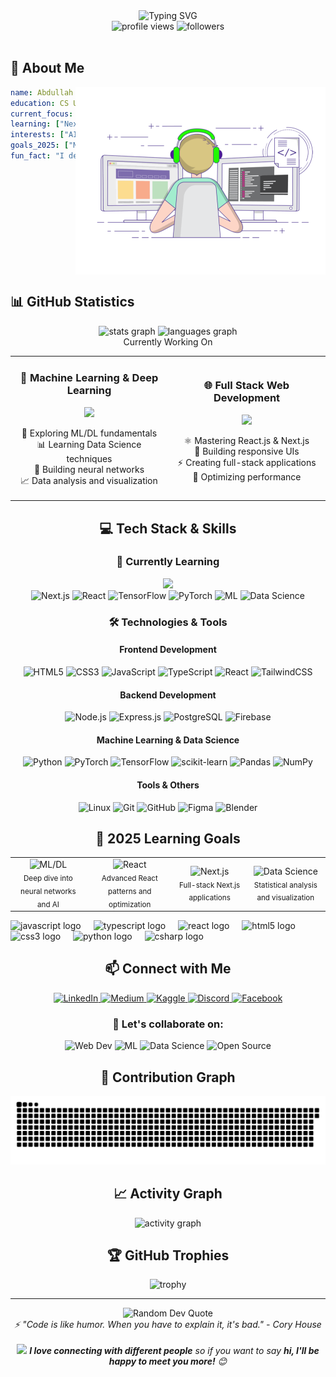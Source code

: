 <div align="center">
  <img src="https://readme-typing-svg.herokuapp.com?font=Fira+Code&size=28&duration=3000&pause=1000&color=BD93F9&center=true&vCenter=true&width=800&lines=Hi+%F0%9F%91%8B%2C+I'm+Abdullah+Al+Jubaer;CS+Undergrad+%7C+Full+Stack+Developer;Machine+Learning+Enthusiast+%F0%9F%A4%96;Coding+my+way+out+of+a+deadlock+%F0%9F%9A%80" alt="Typing SVG" />
</div>

<div align="center">
  <img src="https://komarev.com/ghpvc/?username=jubaer36&label=Profile%20views&color=blueviolet&style=for-the-badge" alt="profile views" />
  <img src="https://img.shields.io/github/followers/jubaer36?label=Followers&style=for-the-badge&color=blueviolet" alt="followers" />
</div>

<br/>

## 🚀 About Me

<img align="right" alt="Coding" width="400" src="https://raw.githubusercontent.com/devSouvik/devSouvik/master/gif3.gif">

```yaml
name: Abdullah Al Jubaer
education: CS Undergrad
current_focus: ["Machine Learning", "Deep Learning", "Full Stack Development"]
learning: ["Next.js", "React.js", "ML/DL", "Data Science", "Backend"]
interests: ["AI/ML", "Web Development", "App Development"]
goals_2025: ["Master Full Stack Development", "Contribute to Open Source Projects" , "Publish a paper on ML/DL"]
fun_fact: "I debug with console.log and I'm not ashamed! 🐛"
```

<br clear="both"/>

## 📊 GitHub Statistics

<div align="center">
  <img src="https://github-readme-stats.vercel.app/api?username=jubaer36&hide_title=false&hide_rank=false&show_icons=true&include_all_commits=true&count_private=true&disable_animations=false&theme=tokyonight&locale=en&hide_border=true" height="165" alt="stats graph"  />
  <img src="https://github-readme-stats.vercel.app/api/top-langs?username=jubaer36&locale=en&hide_title=false&layout=compact&card_width=320&langs_count=8&theme=tokyonight&hide_border=true" height="165" alt="languages graph"  />
</div>

<div align="center">
Currently Working On

<div align="center">
  <table>
    <tr>
      <td align="center" width="50%">
        <h3>🤖 Machine Learning & Deep Learning</h3>
        <img src="https://media.giphy.com/media/LaVp0AyqR5bGsC5Cbm/giphy.gif" width="300"/>
        <br/>
        <p>🔬 Exploring ML/DL fundamentals<br/>
        📊 Learning Data Science techniques<br/>
        🧠 Building neural networks<br/>
        📈 Data analysis and visualization</p>
      </td>
      <td align="center" width="50%">
        <h3>🌐 Full Stack Web Development</h3>
        <img src="https://media.giphy.com/media/RbDKaczqWovIugyJmW/giphy.gif" width="300"/>
        <br/>
        <p>⚛️ Mastering React.js & Next.js<br/>
        🎨 Building responsive UIs<br/>
        ⚡ Creating full-stack applications<br/>
        🚀 Optimizing performance</p>
      </td>
    </tr>
  </table>
</div>

## 💻 Tech Stack & Skills

### 🎯 Currently Learning
<div align="center">
  <img src="https://skillicons.dev/icons?i=nextjs,react,tensorflow,pytorch,nodejs,express" />
  <br/>
  <img src="https://img.shields.io/badge/Next.js-000000?style=for-the-badge&logo=next.js&logoColor=white" alt="Next.js"/>
  <img src="https://img.shields.io/badge/React-20232A?style=for-the-badge&logo=react&logoColor=61DAFB" alt="React"/>
  <img src="https://img.shields.io/badge/TensorFlow-FF6F00?style=for-the-badge&logo=tensorflow&logoColor=white" alt="TensorFlow"/>
  <img src="https://img.shields.io/badge/PyTorch-EE4C2C?style=for-the-badge&logo=pytorch&logoColor=white" alt="PyTorch"/>
  <img src="https://img.shields.io/badge/Machine%20Learning-FF6F61?style=for-the-badge&logo=python&logoColor=white" alt="ML"/>
  <img src="https://img.shields.io/badge/Data%20Science-4CAF50?style=for-the-badge&logo=anaconda&logoColor=white" alt="Data Science"/>
</div>

### 🛠️ Technologies & Tools

<div align="center">

#### Frontend Development
<img src="https://img.shields.io/badge/HTML5-E34F26?style=for-the-badge&logo=html5&logoColor=white" alt="HTML5"/>
<img src="https://img.shields.io/badge/CSS3-1572B6?style=for-the-badge&logo=css3&logoColor=white" alt="CSS3"/>
<img src="https://img.shields.io/badge/JavaScript-F7DF1E?style=for-the-badge&logo=javascript&logoColor=black" alt="JavaScript"/>
<img src="https://img.shields.io/badge/TypeScript-007ACC?style=for-the-badge&logo=typescript&logoColor=white" alt="TypeScript"/>
<img src="https://img.shields.io/badge/React-20232A?style=for-the-badge&logo=react&logoColor=61DAFB" alt="React"/>
<img src="https://img.shields.io/badge/Tailwind_CSS-38B2AC?style=for-the-badge&logo=tailwind-css&logoColor=white" alt="TailwindCSS"/>

#### Backend Development
<img src="https://img.shields.io/badge/Node.js-43853D?style=for-the-badge&logo=node.js&logoColor=white" alt="Node.js"/>
<img src="https://img.shields.io/badge/Express.js-404D59?style=for-the-badge" alt="Express.js"/>
<img src="https://img.shields.io/badge/PostgreSQL-316192?style=for-the-badge&logo=postgresql&logoColor=white" alt="PostgreSQL"/>
<img src="https://img.shields.io/badge/Firebase-039BE5?style=for-the-badge&logo=Firebase&logoColor=white" alt="Firebase"/>

#### Machine Learning & Data Science
<img src="https://img.shields.io/badge/Python-3776AB?style=for-the-badge&logo=python&logoColor=white" alt="Python"/>
<img src="https://img.shields.io/badge/PyTorch-EE4C2C?style=for-the-badge&logo=PyTorch&logoColor=white" alt="PyTorch"/>
<img src="https://img.shields.io/badge/TensorFlow-FF6F00?style=for-the-badge&logo=tensorflow&logoColor=white" alt="TensorFlow"/>
<img src="https://img.shields.io/badge/scikit--learn-F7931E?style=for-the-badge&logo=scikit-learn&logoColor=white" alt="scikit-learn"/>
<img src="https://img.shields.io/badge/Pandas-2C2D72?style=for-the-badge&logo=pandas&logoColor=white" alt="Pandas"/>
<img src="https://img.shields.io/badge/Numpy-777BB4?style=for-the-badge&logo=numpy&logoColor=white" alt="NumPy"/>

#### Tools & Others
<img src="https://img.shields.io/badge/Linux-FCC624?style=for-the-badge&logo=linux&logoColor=black" alt="Linux"/>
<img src="https://img.shields.io/badge/GIT-E44C30?style=for-the-badge&logo=git&logoColor=white" alt="Git"/>
<img src="https://img.shields.io/badge/GitHub-100000?style=for-the-badge&logo=github&logoColor=white" alt="GitHub"/>
<img src="https://img.shields.io/badge/Figma-F24E1E?style=for-the-badge&logo=figma&logoColor=white" alt="Figma"/>
<img src="https://img.shields.io/badge/Blender-F5792A?style=for-the-badge&logo=blender&logoColor=white" alt="Blender"/>

</div>

## 🎯 2025 Learning Goals

<div align="center">
  <table>
    <tr>
      <td align="center">
        <img src="https://img.shields.io/badge/🤖%20Advanced%20ML/DL-FF6B6B?style=for-the-badge" alt="ML/DL"/>
        <br/><sub>Deep dive into neural networks and AI</sub>
      </td>
      <td align="center">
        <img src="https://img.shields.io/badge/⚛️%20React%20Mastery-61DAFB?style=for-the-badge" alt="React"/>
        <br/><sub>Advanced React patterns and optimization</sub>
      </td>
      <td align="center">
        <img src="https://img.shields.io/badge/🚀%20Next.js%20Pro-000000?style=for-the-badge" alt="Next.js"/>
        <br/><sub>Full-stack Next.js applications</sub>
      </td>
      <td align="center">
        <img src="https://img.shields.io/badge/📊%20Data%20Science-4ECDC4?style=for-the-badge" alt="Data Science"/>
        <br/><sub>Statistical analysis and visualization</sub>
      </td>
    </tr>
  </table>
</div>

<div align="left">
  <img src="https://cdn.jsdelivr.net/gh/devicons/devicon/icons/javascript/javascript-original.svg" height="30" alt="javascript logo"  />
  <img width="12" />
  <img src="https://cdn.jsdelivr.net/gh/devicons/devicon/icons/typescript/typescript-original.svg" height="30" alt="typescript logo"  />
  <img width="12" />
  <img src="https://cdn.jsdelivr.net/gh/devicons/devicon/icons/react/react-original.svg" height="30" alt="react logo"  />
  <img width="12" />
  <img src="https://cdn.jsdelivr.net/gh/devicons/devicon/icons/html5/html5-original.svg" height="30" alt="html5 logo"  />
  <img width="12" />
  <img src="https://cdn.jsdelivr.net/gh/devicons/devicon/icons/css3/css3-original.svg" height="30" alt="css3 logo"  />
  <img width="12" />
  <img src="https://cdn.jsdelivr.net/gh/devicons/devicon/icons/python/python-original.svg" height="30" alt="python logo"  />
  <img width="12" />
  <img src="https://cdn.jsdelivr.net/gh/devicons/devicon/icons/csharp/csharp-original.svg" height="30" alt="csharp logo"  />
</div>

###

## 📫 Connect with Me

<div align="center">
  <a href="https://www.linkedin.com/in/abdullah-al-jubaer-3208031aa/" target="_blank">
    <img src="https://img.shields.io/badge/LinkedIn-0077B5?style=for-the-badge&logo=linkedin&logoColor=white" alt="LinkedIn"/>
  </a>
  <a href="https://medium.com/@abdullahaljubaergem" target="_blank">
    <img src="https://img.shields.io/badge/Medium-12100E?style=for-the-badge&logo=medium&logoColor=white" alt="Medium"/>
  </a>
  <a href="https://www.kaggle.com/jubaer36" target="_blank">
    <img src="https://img.shields.io/badge/Kaggle-20BEFF?style=for-the-badge&logo=kaggle&logoColor=white" alt="Kaggle"/>
  </a>
  <a href="https://discordapp.com/users/_sol_36" target="_blank">
    <img src="https://img.shields.io/badge/Discord-7289DA?style=for-the-badge&logo=discord&logoColor=white" alt="Discord"/>
  </a>
  <a href="https://www.facebook.com/abdullahaljubaer.gem36" target="_blank">
    <img src="https://img.shields.io/badge/Facebook-1877F2?style=for-the-badge&logo=facebook&logoColor=white" alt="Facebook"/>
  </a>
</div>

<div align="center">
  <h3>💬 Let's collaborate on:</h3>
  <img src="https://img.shields.io/badge/🌐%20Web%20Development-4285F4?style=flat-square" alt="Web Dev"/>
  <img src="https://img.shields.io/badge/🤖%20Machine%20Learning-FF6F00?style=flat-square" alt="ML"/>
  <img src="https://img.shields.io/badge/📊%20Data%20Science-34A853?style=flat-square" alt="Data Science"/>
  <img src="https://img.shields.io/badge/🚀%20Open%20Source-EA4335?style=flat-square" alt="Open Source"/>
</div>

## 🐍 Contribution Graph

<div align="center">
  <picture>
    <source media="(prefers-color-scheme: dark)" srcset="https://raw.githubusercontent.com/jubaer36/jubaer36/output/snake-dark.svg">
    <source media="(prefers-color-scheme: light)" srcset="https://raw.githubusercontent.com/jubaer36/jubaer36/output/snake-light.svg">
    <img alt="Snake animation" src="https://raw.githubusercontent.com/jubaer36/jubaer36/output/snake.svg">
  </picture>
</div>

## 📈 Activity Graph

<div align="center">
  <img src="https://github-readme-activity-graph.vercel.app/graph?username=jubaer36&bg_color=1a1b27&color=70a5fd&line=70a5fd&point=ffffff&area=true&hide_border=true" alt="activity graph"/>
</div>

## 🏆 GitHub Trophies

<div align="center">
  <img src="https://github-profile-trophy.vercel.app/?username=jubaer36&theme=tokyonight&no-frame=true&no-bg=true&row=1&column=7" alt="trophy"/>
</div>

---

<div align="center">
  <img src="https://quotes-github-readme.vercel.app/api?type=horizontal&theme=tokyonight" alt="Random Dev Quote"/>
</div>

<div align="center">
  <i>⚡ "Code is like humor. When you have to explain it, it's bad." - Cory House</i>
  <br/>
  <br/>
  <img src="https://media.giphy.com/media/LnQjpWaON8nhr21vNW/giphy.gif" width="60"> <em><b>I love connecting with different people</b> so if you want to say <b>hi, I'll be happy to meet you more!</b> 😊</em>
</div>
